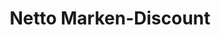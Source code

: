 ---
title: "Netto Marken-Discount"
url: /maxhuette-birkenhoehe/netto-marken-discount/
shop: Supermarkt
---